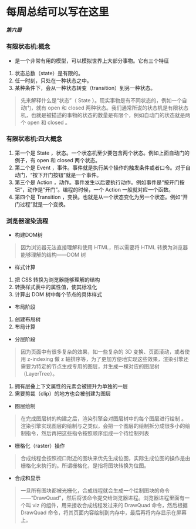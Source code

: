 # 每周总结可以写在这里
##### 第六周

### 有限状态机:概念
- 是一个非常有用的模型，可以模拟世界上大部分事物。它有三个特征
 1. 状态总数（state）是有限的。
 2. 任一时刻，只处在一种状态之中。
 3. 某种条件下，会从一种状态转变（transition）到另一种状态。

> 先来解释什么是“状态”（ State ）。现实事物是有不同状态的，例如一个自动门，就有 open 和 closed 两种状态。我们通常所说的状态机是有限状态机，也就是被描述的事物的状态的数量是有限个，例如自动门的状态就是两个 open 和 closed 。

### 有限状态机:四大概念
1. 第一个是 State ，状态。一个状态机至少要包含两个状态。例如上面自动门的例子，有 open 和 closed 两个状态。
2. 第二个是 Event ，事件。事件就是执行某个操作的触发条件或者口令。对于自动门，“按下开门按钮”就是一个事件。
3. 第三个是 Action ，动作。事件发生以后要执行动作。例如事件是“按开门按钮”，动作是“开门”。编程的时候，一个 Action 一般就对应一个函数。
4. 第四个是 Transition ，变换。也就是从一个状态变化为另一个状态。例如“开门过程”就是一个变换。

### 浏览器渲染流程
- 构建DOM树
> 因为浏览器无法直接理解和使用 HTML，所以需要将 HTML 转换为浏览器能够理解的结构——DOM 树


- 样式计算
1. 把 CSS 转换为浏览器能够理解的结构
2. 转换样式表中的属性值，使其标准化
3. 计算出 DOM 树中每个节点的具体样式


- 布局阶段
1. 创建布局树
2. 布局计算


- 分层阶段
> 因为页面中有很多复杂的效果，如一些复杂的 3D 变换、页面滚动，或者使用 z-indexing 做 z 轴排序等，为了更加方便地实现这些效果，渲染引擎还需要为特定的节点生成专用的图层，并生成一棵对应的图层树（LayerTree）。
1. 拥有层叠上下文属性的元素会被提升为单独的一层
2. 需要剪裁（clip）的地方也会被创建为图层


- 图层绘制
> 在完成图层树的构建之后，渲染引擎会对图层树中的每个图层进行绘制 。渲染引擎实现图层的绘制与之类似，会把一个图层的绘制拆分成很多小的绘制指令，然后再把这些指令按照顺序组成一个待绘制列表

- 栅格化（raster）操作
> 合成线程会按照视口附近的图块来优先生成位图，实际生成位图的操作是由栅格化来执行的。所谓栅格化，是指将图块转换为位图。


- 合成和显示
> 一旦所有图块都被光栅化，合成线程就会生成一个绘制图块的命令——“DrawQuad”，然后将该命令提交给浏览器进程。浏览器进程里面有一个叫 viz 的组件，用来接收合成线程发过来的 DrawQuad 命令，然后根据 DrawQuad 命令，将其页面内容绘制到内存中，最后再将内存显示在屏幕上。